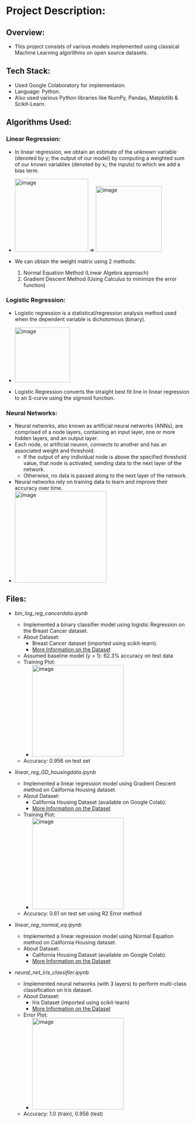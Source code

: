 # Project Description:
## Overview:
- This project consists of various models implemented using classical Machine Learning algorithms on open source datasets.

## Tech Stack:
- Used Google Colaboratory for implementaion.
- Language: Python.
- Also used various Python libraries like NumPy, Pandas, Matplotlib & Scikit-Learn.

## Algorithms Used:
### Linear Regression:
- In linear regression, we obtain an estimate of the unknown variable (denoted by y; the output of our model) by computing a weighted sum of our known variables (denoted by xᵢ; the inputs) to which we add a bias term.

- <img width="200" alt="image" src="https://user-images.githubusercontent.com/77923668/232190479-f4759ae7-1282-4c66-8635-6be6483f32d2.png"> => <img width="180" alt="image" src="https://user-images.githubusercontent.com/77923668/232190565-c7de94a8-e16a-472f-a810-7691e5228667.png">
- We can obtain the weight matrix using 2 methods:
    1. Normal Equation Method (Linear Algebra approach)
    2. Gradient Descent Method (Using Calculus to  minimize the error function)

### Logistic Regression:
- Logistic regression is a statistical/regression analysis method used when the dependent variable is dichotomous (binary).

- <img width="150" alt="image" src="https://user-images.githubusercontent.com/77923668/232193101-1a0e768b-1bf0-451f-b4aa-0de7b98fc332.png">
- Logistic Regression converts the straight best fit line in linear regression to an S-curve using the sigmoid function.

### Neural Networks:
- Neural networks, also known as artificial neural networks (ANNs), are comprised of a node layers, containing an input layer, one or more hidden layers, and an output layer.
- Each node, or artificial neuron, connects to another and has an associated weight and threshold.
    - If the output of any individual node is above the specified threshold value, that node is activated, sending data to the next layer of the network.
    - Otherwise, no data is passed along to the next layer of the network.
- Neural networks rely on training data to learn and improve their accuracy over time.
- <img width="250" alt="image" src="https://user-images.githubusercontent.com/77923668/232193901-fbf5f1ab-3267-47fd-8456-b589673cdb53.png">

## Files:
- *bin_log_reg_cancerdata.ipynb*
    - Implemented a binary classifier model using logistic Regression on the Breast Cancer dataset.
    - About Dataset:
        - Breast Cancer dataset (imported using scikit-learn).
        - [More Information on the Dataset](https://archive.ics.uci.edu/ml/datasets/Breast+Cancer+Wisconsin+(Diagnostic))
    - Assumed baseline model (y = 1): 62.3% accuracy on test data
    - Training Plot:
        - <img width="250" alt="image" src="https://user-images.githubusercontent.com/77923668/232194475-9d566d9d-a0e1-4b4b-ad93-54c87336702f.png">
    - Accuracy: 0.956 on test set

- *linear_reg_GD_housingdata.ipynb*
    - Implemented a linear regression model using Gradient Descent method on California Housing dataset.
    - About Dataset:
        - California Housing Dataset (available on Google Colab).
        - [More Information on the Dataset](https://developers.google.com/machine-learning/crash-course/california-housing-data-description)
    - Training Plot: 
        - <img width="250" alt="image" src="https://user-images.githubusercontent.com/77923668/232196110-e47bfe82-8250-4aa5-b8af-96b468c6374b.png">
    - Accuracy: 0.61 on test set using R2 Error method

- *linear_reg_normal_eq.ipynb*
    - Implemented a linear regression model using Normal Equation method on California Housing dataset.
    - About Dataset:
        - California Housing Dataset (available on Google Colab).
        - [More Information on the Dataset](https://developers.google.com/machine-learning/crash-course/california-housing-data-description)

- *neural_net_iris_classifier.ipynb* 
    - Implemented neural networks (with 3 layers) to perform multi-class classification on Iris dataset.
    - About Dataset:
        - Iris Dataset (imported using scikit-learn)
        - [More Information on the Dataset](https://en.wikipedia.org/wiki/Iris_flower_data_set)
    - Error Plot: 
        - <img width="250" alt="image" src="https://user-images.githubusercontent.com/77923668/232195942-e532b95e-5e81-4d4c-b8bc-9ebb087cbc72.png">
    - Accuracy: 1.0 (train), 0.956 (test)
